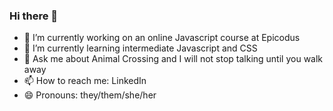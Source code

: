 ### Hi there 👋

- 🔭 I’m currently working on an online Javascript course at Epicodus
- 🌱 I’m currently learning intermediate Javascript and CSS
- 💬 Ask me about Animal Crossing and I will not stop talking until you walk away
- 📫 How to reach me: LinkedIn
- 😄 Pronouns: they/them/she/her

